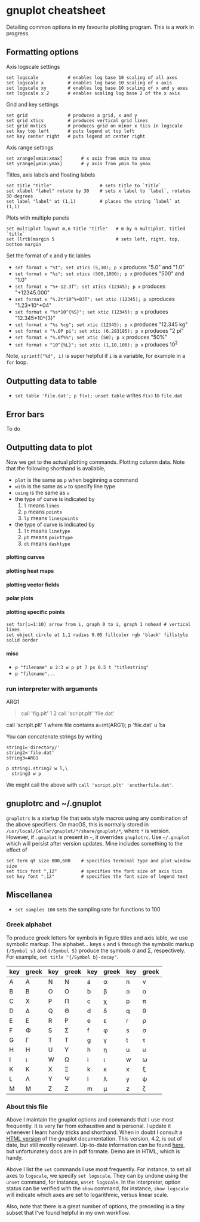 # gnuplot cheatsheet 

Detailing common options in my favourite plotting program. This is a work in progress.



## Formatting options

Axis logscale settings

```
set logscale           # enables log base 10 scaling of all axes
set logscale x         # enables log base 10 scaling of x axis
set logscale xy        # enables log base 10 scaling of x and y axes
set logscale x 2       # enables scaling log base 2 of the x axis
```

Grid and key settings

```
set grid               # produces a grid, x and y
set grid xtics         # produces vertical grid lines
set grid mxtics        # produces grid on minor x tics in logscale
set key top left       # puts legend at top left
set key center right   # puts legend at center right
```

Axis range settings

```
set xrange[xmin:xmax]       # x axis from xmin to xmax
set yrange[ymin:ymax]       # y axis from ymin to ymax
```

Titles, axis labels and floating labels

```
set title "title"                  # sets title to `title`
set xlabel "label" rotate by 30    # sets x label to `label`, rotates 30 degrees
set label "label" at (1,1)         # places the string `label` at (1,1)
```

Plots with multiple panels

```
set multiplot layout m,n title "title"   # m by n multiplot, titled `title`
set [lrtb]margin 5                       # sets left, right, top, bottom margin
```

Set the format of x and y tic lables

* `set format x "%t"; set xtics (5,10); p x` produces "5.0" and "1.0"
* `set format x "%s"; set xtics (500,1000); p x` produces "500" and "1.0"
* `set format x "%+-12.3f"; set xtics (12345); p x` produces "+12345.000"
* `set format x "%.2t*10^%+03T"; set xtic (12345); p x`produces "1.23*10^+04"
* `set format x "%s*10^{%S}"; set xtic (12345); p x` produces "12.345*10^{3}"
* `set format x "%s %cg"; set xtic (12345); p x` produces "12.345 kg"
* `set format x "%.0P pi"; set xtic (6.283185); p x` produces "2 pi"
* `set format x "%.0f%%"; set xtic (50); p x` produces "50%"
* `set format x "10^{%L}"; set xtic (1,10,100); p x` produces  10<sup>2</sup>

Note, `sprintf("%d", i)` is super helpful if `i` is a variable, for example in a `for` loop.

## Outputting data to table

* `set table 'file.dat'; p f(x); unset table` writes `f(x)` to `file.dat`

## Error bars

To do

## Outputting data to plot

Now we get to the actual plotting commands. Plotting column data. Note that the following shorthand is available,

* `plot` is the same as `p` when beginning a command
* `with` is the same as `w` to specify line type
* `using` is the same as `u`
* the type of curve is indicated by
	1. `l` means `lines`
	2. `p` means `points`
	3. `lp` means `linespoints`
* the type of curve is indicated by
	1. `lt` means `linetype`
	2. `pt` means `pointtype`
	3. `dt` means `dashtype`


#### plotting curves
#### plotting heat maps
#### plotting vector fields
#### polar plots
#### plotting specific points

```
set for[i=1:10] arrow from i, graph 0 to i, graph 1 nohead # vertical lines
set object circle at 1,1 radius 0.05 fillcolor rgb 'black' fillstyle solid border
```

#### misc

* `p "filename" u 2:3 w p pt 7 ps 0.5 t "titlestring"`
* `p "filename"...`

### run interpreter with arguments

ARG1
> call 'fig.plt' 1 2
> call 'script.plt' 'file.dat'

call 'scriplt.plt' 1 where file contains a=int(ARG1); p 'file.dat' u 1:a

You can concatenate strings by writing

```
string1='directory/'
string2='file.dat'
string3=ARG1

p string1.string2 w l,\
  string3 w p 
```

We might call the above with `call 'script.plt' 'anotherfile.dat'`.

## gnuplotrc and ~/.gnuplot

`gnuplotrc` is a startup file that sets style macros using any combination of the above specifiers. On macOS, this is normally stored in `/usr/local/Cellar/gnuplot/*/share/gnuplot/*`, where `*` is version. However, if `.gnuplot` is present in `~`, it overrides `gnuplotrc`. Use `~/.gnuplot` which will persist after version updates.  Mine includes something to the effect of

```
set term qt size 800,600    # specifies terminal type and plot window size
set tics font ",12"         # specifies the font size of axis tics
set key font ",12"          # specifies the font size of legend text
```

## Miscellanea

* `set samples 100` sets the sampling rate for functions to 100

### Greek alphabet

To produce greek letters for symbols in figure titles and axis lable, we use symbolic markup. The alphabet... keys `s` and `S` through the symbolic markup `{/Symbol s}` and `{/Symbol S}` produce the symbols &sigma; and &Sigma;, respectively. For example, `set title "{/Symbol b}-decay"`.

| key | greek | key | greek | key | greek | key | greek |
|-----|-------------|-----|-------------|-----|-------------|-----|-------------|
|  A  |  &Alpha;    |  N  |  &Nu;       |  a  |  &alpha;    |  n  |  &nu;       |
|  B  |  &Beta;     |  O  |  &Omicron;  |  b  |  &beta;     |  o  |  &omicron;  |
|  C  |  &Chi;      |  P  |  &Pi;       |  c  |  &chi;      |  p  |  &pi;       |
|  D  |  &Delta;    |  Q  |  &Theta;    |  d  |  &delta;    |  q  |  &theta;    |
|  E  |  &Epsilon;  |  R  |  &Rho;      |  e  |  &epsilon;  |  r  |  &rho;      |
|  F  |  &Phi;      |  S  |  &Sigma;    |  f  |  &phi;      |  s  |  &sigma;    |
|  G  |  &Gamma;    |  T  |  &Tau;      |  g  |  &gamma;    |  t  |  &tau;      |
|  H  |  &Eta;      |  U  |  &Upsilon;  |  h  |  &eta;      |  u  |  &upsilon;  |
|  I  |  &iota;     |  W  |  &Omega;    |  i  |  &iota;     |  w  |  &omega;    |
|  K  |  &Kappa;    |  X  |  &Xi;       |  k  |  &kappa;    |  x  |  &xi;       |
|  L  |  &Lambda;   |  Y  |  &Psi;      |  l  |  &lambda;   |  y  |  &psi;      |
|  M  |  &Mu;       |  Z  |  &Zeta;     |  m  |  &mu;       |  z  |  &zeta;     |

### About this file

Above I maintain the gnuplot options and commands that I use most frequently. It is very far from exhaustive and is personal. I update it whenever I learn handy tricks and shorthand. When in doubt I consult a [HTML version](http://web.mit.edu/gnuplot_v4.2/doc/htmldocs/node1.html) of the gnuplot documentation. This version, 4.2, is out of date, but still mostly relevant. Up-to-date information can be found [here](http://www.gnuplot.info/), but unfortunately docs are in pdf formate. Demo are in HTML, which is handy.


Above I list the `set` commands I use most frequently. For instance, to set all axes to `logscale`, we specify `set logscale`. They can by undone using the `unset` command, for instance, `unset logscale`. In the interpreter, option status can be verified with the `show` command, for instance, `show logscale` will indicate which axes are set to logarithmic, versus linear scale.

Also, note that there is a great number of options, the preceding is a tiny subset that I've found helpful in my own workflow.
